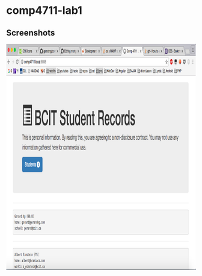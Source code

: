 # comp4711-lab1

## Screenshots

<img src="https://github.com/gerardng/comp4711-lab1/blob/master/screenshot1.png" width="1000px" height="600px"/>
